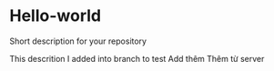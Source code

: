 # Hello-world
Short description for your repository

This descrition I added into branch to test
Add thêm
Thêm từ server

